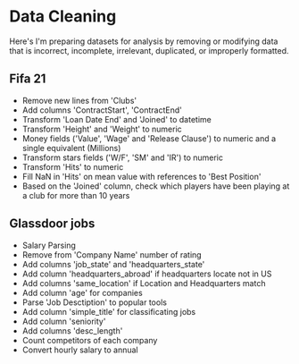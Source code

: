 # Data Cleaning
Here's I'm preparing datasets for analysis by removing or modifying data that is incorrect, incomplete, irrelevant, duplicated, or improperly formatted.
## Fifa 21 
- Remove new lines from 'Clubs'
- Add columns 'ContractStart', 'ContractEnd'
- Transform 'Loan Date End' and 'Joined' to datetime
- Transform 'Height' and 'Weight' to numeric
- Money fields ('Value', 'Wage' and 'Release Clause') to numeric and a single equivalent (Millions)
- Transform stars fields ('W/F', 'SM' and 'IR') to numeric
- Transform 'Hits' to numeric
- Fill NaN in 'Hits' on mean value with references to 'Best Position'
- Based on the 'Joined' column, check which players have been playing at a club for more than 10 years

## Glassdoor jobs
- Salary Parsing
- Remove from 'Company Name' number of rating
- Add columns 'job_state' and 'headquarters_state'
- Add column 'headquarters_abroad' if headquarters locate not in US
- Add columns 'same_location' if Location and Headquarters match 
- Add column 'age' for companies
- Parse 'Job Desctiption' to popular tools
- Add column 'simple_title' for classificating jobs
- Add column 'seniority'
- Add columns 'desc_length'
- Count competitors of each company
- Convert hourly salary to annual
